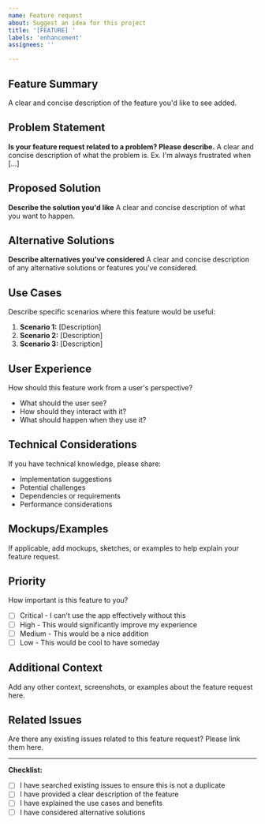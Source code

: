 ```yaml
---
name: Feature request
about: Suggest an idea for this project
title: '[FEATURE] '
labels: 'enhancement'
assignees: ''

---
```


## Feature Summary
A clear and concise description of the feature you'd like to see added.

## Problem Statement
**Is your feature request related to a problem? Please describe.**
A clear and concise description of what the problem is. Ex. I'm always frustrated when [...]

## Proposed Solution
**Describe the solution you'd like**
A clear and concise description of what you want to happen.

## Alternative Solutions
**Describe alternatives you've considered**
A clear and concise description of any alternative solutions or features you've considered.

## Use Cases
Describe specific scenarios where this feature would be useful:
1. **Scenario 1:** [Description]
2. **Scenario 2:** [Description]
3. **Scenario 3:** [Description]

## User Experience
How should this feature work from a user's perspective?
- What should the user see?
- How should they interact with it?
- What should happen when they use it?

## Technical Considerations
If you have technical knowledge, please share:
- Implementation suggestions
- Potential challenges
- Dependencies or requirements
- Performance considerations

## Mockups/Examples
If applicable, add mockups, sketches, or examples to help explain your feature request.

## Priority
How important is this feature to you?
- [ ] Critical - I can't use the app effectively without this
- [ ] High - This would significantly improve my experience
- [ ] Medium - This would be a nice addition
- [ ] Low - This would be cool to have someday

## Additional Context
Add any other context, screenshots, or examples about the feature request here.

## Related Issues
Are there any existing issues related to this feature request? Please link them here.

---

**Checklist:**
- [ ] I have searched existing issues to ensure this is not a duplicate
- [ ] I have provided a clear description of the feature
- [ ] I have explained the use cases and benefits
- [ ] I have considered alternative solutions